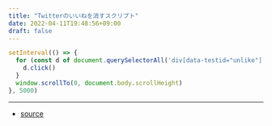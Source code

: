 ```yaml
---
title: "Twitterのいいねを消すスクリプト"
date: 2022-04-11T19:48:56+09:00
draft: false
---
```


````javascript
setInterval(() => {
  for (const d of document.querySelectorAll('div[data-testid="unlike"]')) {
    d.click()
  }
  window.scrollTo(0, document.body.scrollHeight)
}, 5000)
````

---

- [source](https://gist.github.com/aymericbeaumet/d1d6799a1b765c3c8bc0b675b1a1547d)
